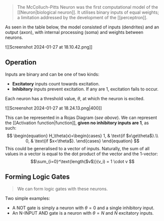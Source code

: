 > The McColluch-Pitts Neuron was the first computational model of the [[Neuron|biological neuron]]. It utilises binary inputs of equal weights; a limitation addressed by the development of the [[perceptron]].

As seen in the table below, the model consisted of inputs (dendrites) and an output (axon), with internal processing (soma) and weights between neurons.

![[Screenshot 2024-01-27 at 18.10.42.png]]

## Operation
Inputs are binary and can be one of two kinds:
- **Excitatory** inputs count towards excitation.
- **Inhibitory** inputs prevent excitation. If any are 1, excitation fails to occur.

Each neuron has a threshold value, $\theta$, at which the neuron is excited. 

![[Screenshot 2024-01-27 at 18.24.13.png|400]]

This can be represented in a Rojas Diagram (*see above*).
We can represent the [[Activation function|function]], **given no inhibitory inputs are 1**, as such:
$$
\begin{equation}
  H_\theta(x)=\begin{cases}
    1, & \text{if $x\ge\theta$}.\\
    0, & \text{if $x<\theta$}.
  \end{cases}
\end{equation}
$$
This could be generalised to a vector of inputs.
Naturally, the sum of all values in a vector is equal to the dot product of the vector and the 1-vector:
$$\sum_{i=0}^\text{length($v$)}(v_i) = 1 \cdot v $$

## Forming Logic Gates
> We can form logic gates with these neurons.

Two simple examples:
- A NOT gate is simply a neuron with $\theta = 0$ and a single inhibitory input.
- An N-INPUT AND gate is a neuron with $\theta = N$ and $N$ excitatory inputs.
